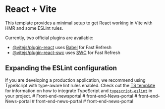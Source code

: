 # React + Vite

This template provides a minimal setup to get React working in Vite with HMR and some ESLint rules.

Currently, two official plugins are available:

- [@vitejs/plugin-react](https://github.com/vitejs/vite-plugin-react/blob/main/packages/plugin-react) uses [Babel](https://babeljs.io/) for Fast Refresh
- [@vitejs/plugin-react-swc](https://github.com/vitejs/vite-plugin-react/blob/main/packages/plugin-react-swc) uses [SWC](https://swc.rs/) for Fast Refresh

## Expanding the ESLint configuration

If you are developing a production application, we recommend using TypeScript with type-aware lint rules enabled. Check out the [TS template](https://github.com/vitejs/vite/tree/main/packages/create-vite/template-react-ts) for information on how to integrate TypeScript and [`typescript-eslint`](https://typescript-eslint.io) in your project.
#   F r o n t - e n d - n e w s p o r t a l  
 #   f r o n t - e n d - N e w s - p o r t a l  
 #   f r o n t - e n d - N e w s - p o r t a l  
 #   f r o n t - e n d - n e w s - p o r t a l  
 #   f r o n t - e n d - n e w s - p o r t a l  
 